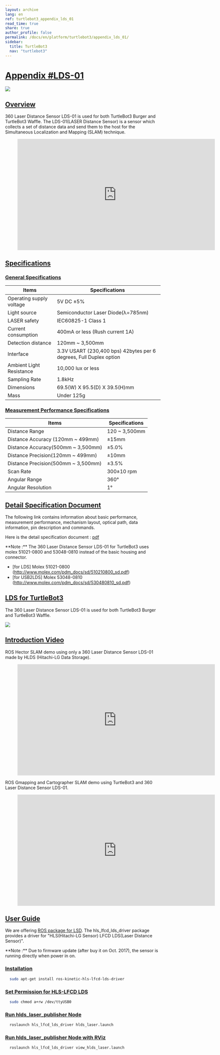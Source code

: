 ```yaml
---
layout: archive
lang: en
ref: turtlebot3_appendix_lds_01
read_time: true
share: true
author_profile: false
permalink: /docs/en/platform/turtlebot3/appendix_lds_01/
sidebar:
  title: TurtleBot3
  nav: "turtlebot3"
---
```


# [Appendix #LDS-01](#appendix-lds01)

![](/assets/images/platform/turtlebot3/appendix_lds/lds.jpg)

## [Overview](#overview)

360 Laser Distance Sensor LDS-01 is used for both TurtleBot3 Burger and TurtleBot3 Waffle. The LDS-01(LASER Distance Sensor) is a sensor which collects a set of distance data and send them to the host for the Simultaneous Localization and Mapping (SLAM) technique.

<figure class="video_container">
  <iframe width="640" height="360" src="https://www.youtube.com/embed/9oic8aT3wIc" frameborder="0" allowfullscreen></iframe>
</figure>

## [Specifications](#specifications)

### [General Specifications](#general-specifications)

| Items                    | Specifications                                                     |
|--------------------------|--------------------------------------------------------------------|
| Operating supply voltage | 5V DC ±5%                                                          |
| Light source             | Semiconductor Laser Diode(λ=785nm)                                 |
| LASER safety             | IEC60825-1 Class 1                                                 |
| Current consumption      | 400mA or less (Rush current 1A)                                    |
| Detection distance       | 120mm ~ 3,500mm                                                    |
| Interface                | 3.3V USART (230,400 bps) 42bytes per 6 degrees, Full Duplex option |
| Ambient Light Resistance | 10,000 lux or less                                                 |
| Sampling Rate            | 1.8kHz                                                             |
| Dimensions               | 69.5(W) X 95.5(D) X 39.5(H)mm                                      |
| Mass                     | Under 125g                                                         |

### [Measurement Performance Specifications](#measurement-performance-specifications)

| Items                              | Specifications|
|------------------------------------|---------------|
| Distance Range                     | 120 ~ 3,500mm |
| Distance Accuracy (120mm ~ 499mm)  | ±15mm         |
| Distance Accuracy(500mm ~ 3,500mm) | ±5.0%         |
| Distance Precision(120mm ~ 499mm)  | ±10mm         |
| Distance Precision(500mm ~ 3,500mm)| ±3.5%         |
| Scan Rate                          | 300±10 rpm    |
| Angular Range                      | 360°          |
| Angular Resolution                 | 1°            |

## [Detail Specification Document](#detail-specification-document)

The following link contains information about basic performance, measurement performance, mechanism layout, optical path, data information, pin description and commands.

Here is the detail specification document : [pdf](/assets/docs/LDS_Basic_Specification.pdf)

<div class="alert alert-info">
  **Note :** The 360 Laser Distance Sensor LDS-01 for TurtleBot3 uses molex 51021-0800 and 53048-0810 instead of the basic housing and connector.
</div>

- [for LDS] Molex 51021-0800 (http://www.molex.com/pdm_docs/sd/510210800_sd.pdf)
- [for USB2LDS] Molex 53048-0810  (http://www.molex.com/pdm_docs/sd/530480810_sd.pdf)



## [LDS for TurtleBot3](#lds-for-turtlebot3)

The 360 Laser Distance Sensor LDS-01 is used for both TurtleBot3 Burger and TurtleBot3 Waffle.

![](/assets/images/platform/turtlebot3/hardware/turtlebot3_models.png)

## [Introduction Video](#introduction-video)

ROS Hector SLAM demo using only a 360 Laser Distance Sensor LDS-01 made by HLDS (Hitachi-LG Data Storage).

<figure class="video_container">
  <iframe width="640" height="360" src="https://www.youtube.com/embed/s7CflpA6TOo" frameborder="0" allowfullscreen></iframe>
</figure>

ROS Gmapping and Cartographer SLAM demo using TurtleBot3 and 360 Laser Distance Sensor LDS-01.

<figure class="video_container">
  <iframe width="640" height="360" src="https://www.youtube.com/embed/lkW4-dG2BCY" frameborder="0" allowfullscreen></iframe>
</figure>

## [User Guide](#user-guide)

We are offering [ROS package for LSD](http://wiki.ros.org/hls_lfcd_lds_driver). The hls_lfcd_lds_driver package provides a driver for "HLS(Hitachi-LG Sensor) LFCD LDS(Laser Distance Sensor)".

<div class="alert alert-info">
  **Note :** Due to firmware update (after buy it on Oct. 2017), the sensor is running directly when power in on.
</div>

### [Installation](#installation)

``` bash
  sudo apt-get install ros-kinetic-hls-lfcd-lds-driver
```

### [Set Permission for HLS-LFCD LDS](#set-permission-for-hlslfcd-lds)

``` bash
  sudo chmod a+rw /dev/ttyUSB0
```

### [Run hlds_laser_publisher Node](#run-hldslaserpublisher-node)

``` bash
  roslaunch hls_lfcd_lds_driver hlds_laser.launch
```

### [Run hlds_laser_publisher Node with RViz](#run-hldslaserpublisher-node-with-rviz)

``` bash
  roslaunch hls_lfcd_lds_driver view_hlds_laser.launch
```
